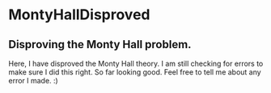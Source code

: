# MontyHallDisproved
Disproving the Monty Hall problem.
---------------------------------------------------------------------
Here, I have disproved the Monty Hall theory. I am still checking for errors to make sure I did this right. So far looking good. Feel free to tell me about any error I made. :)